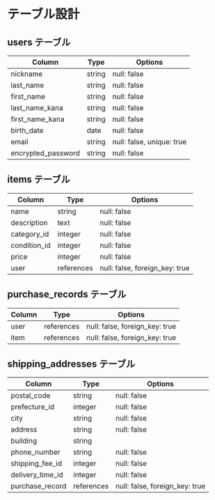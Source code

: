 # テーブル設計

## users テーブル

| Column             | Type   | Options     |
| ------------------ | ------ | ----------- |
| nickname           | string | null: false |
| last_name          | string | null: false |
| first_name         | string | null: false |
| last_name_kana     | string | null: false |
| first_name_kana    | string | null: false |
| birth_date         | date   | null: false |
| email              | string | null: false, unique: true |
| encrypted_password | string | null: false |

## items テーブル

| Column           | Type     | Options     |
| ---------------- | ------   | ----------- |
| name             | string   | null: false |
| description      | text     | null: false |
| category_id      | integer   | null: false |
| condition_id     | integer   | null: false |
| price            | integer   | null: false |
| user             | references  | null: false, foreign_key: true |

## purchase_records テーブル

| Column | Type       | Options                        |
| ------ | ---------- | ------------------------------ |
| user   | references | null: false, foreign_key: true |
| item   | references | null: false, foreign_key: true |

## shipping_addresses テーブル

| Column                | Type       | Options     |
| --------------------- | ---------- | ------------|
| postal_code           | string     | null: false |
| prefecture_id         | integer    | null: false |
| city                  | string     | null: false |
| address               | string     | null: false |
| building              | string     |             |
| phone_number          | string     | null: false |
| shipping_fee_id       | integer    | null: false |
| delivery_time_id      | integer    | null: false |
| purchase_record       | references | null: false, foreign_key: true |